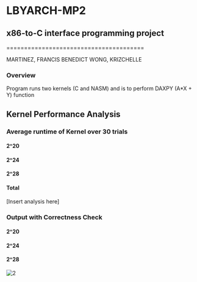 # LBYARCH-MP2
## x86-to-C interface programming project
=======================================

MARTINEZ, FRANCIS BENEDICT
WONG, KRIZCHELLE

### Overview
Program runs two kernels (C and NASM) and is to perform DAXPY (A*X + Y) function

## Kernel Performance Analysis
### Average runtime of Kernel over 30 trials
#### 2^20

#### 2^24

#### 2^28

#### Total

[Insert analysis here]
### Output with Correctness Check
#### 2^20

#### 2^24

#### 2^28

![2](./testcases/csarch2asinput(BIN).png?raw=true)
